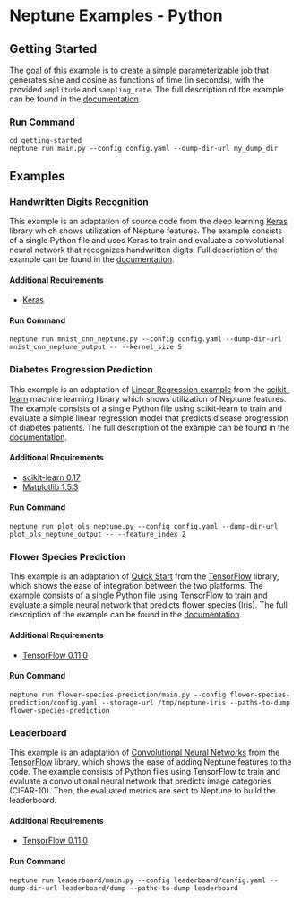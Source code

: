 # Neptune Examples - Python

## Getting Started
The goal of this example is to create a simple parameterizable job
that generates sine and cosine as functions of time (in seconds),
with the provided `amplitude` and `sampling_rate`.
The full description of the example can be found in the
<a target="_blank" href="https://neptune.deepsense.io/versions/latest/getting-started.html">documentation</a>.

### Run Command

    cd getting-started
    neptune run main.py --config config.yaml --dump-dir-url my_dump_dir

## Examples

### Handwritten Digits Recognition
This example is an adaptation of source code from the deep learning
<a target="_blank" href="https://keras.io/">Keras</a>
library which shows utilization of Neptune features.
The example consists of a single Python file and uses Keras
to train and evaluate a convolutional neural network that recognizes handwritten digits.
Full description of the example can be found in the
<a target="_blank" href="https://neptune.deepsense.io/versions/latest/examples/handwritten-digits-recognition.html">documentation</a>.

#### Additional Requirements

* <a target="_blank" href="https://keras.io/">Keras</a>

#### Run Command

    neptune run mnist_cnn_neptune.py --config config.yaml --dump-dir-url mnist_cnn_neptune_output -- --kernel_size 5

### Diabetes Progression Prediction
This example is an adaptation of
<a target="_blank" href="http://scikit-learn.org/stable/auto_examples/linear_model/plot_ols.html">Linear Regression example</a>
from the <a target="_blank" href="http://scikit-learn.org/stable/">scikit-learn</a>
machine learning library which shows utilization of Neptune features.
The example consists of a single Python file using scikit-learn to train and evaluate a simple linear regression model
that predicts disease progression of diabetes patients.
The full description of the example can be found in the
<a target="_blank" href="https://neptune.deepsense.io/versions/latest/examples/diabetes-progression-prediction.html">documentation</a>.

#### Additional Requirements

* <a target="_blank" href="http://scikit-learn.org/stable/install.html">scikit-learn 0.17</a>
* <a target="_blank" href="http://matplotlib.org/users/installing.html">Matplotlib 1.5.3</a>

#### Run Command

    neptune run plot_ols_neptune.py --config config.yaml --dump-dir-url plot_ols_neptune_output -- --feature_index 2

### Flower Species Prediction
This example is an adaptation of
<a target="_blank" href="https://www.tensorflow.org/versions/r0.11/tutorials/tflearn/index.html">Quick Start</a>
from the <a target="_blank" href="https://www.tensorflow.org/">TensorFlow</a>
library, which shows the ease of integration between the two platforms.
The example consists of a single Python file using TensorFlow to train and evaluate a simple
neural network that predicts flower species (Iris).
The full description of the example can be found in the
<a target="_blank" href="https://neptune.deepsense.io/versions/latest/examples/flower-species-prediction.html">documentation</a>.

#### Additional Requirements

* <a target="_blank" href="https://www.tensorflow.org/versions/r0.11/get_started/os_setup.html#download-and-setup">TensorFlow 0.11.0</a>

#### Run Command

    neptune run flower-species-prediction/main.py --config flower-species-prediction/config.yaml --storage-url /tmp/neptune-iris --paths-to-dump flower-species-prediction

### Leaderboard
This example is an adaptation of
<a target="_blank" href="https://www.tensorflow.org/tutorials/deep_cnn/">Convolutional Neural Networks</a>
from the <a target="_blank" href="https://www.tensorflow.org/">TensorFlow</a>
library, which shows the ease of adding Neptune features to the code.
The example consists of Python files using TensorFlow to train and evaluate a convolutional neural network that predicts image categories (CIFAR-10). Then, the evaluated metrics are sent to Neptune to build the leaderboard.

#### Additional Requirements

* <a target="_blank" href="https://www.tensorflow.org/versions/r0.11/get_started/os_setup#download-and-setup">TensorFlow 0.11.0</a>

#### Run Command

    neptune run leaderboard/main.py --config leaderboard/config.yaml --dump-dir-url leaderboard/dump --paths-to-dump leaderboard

